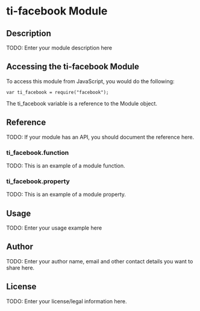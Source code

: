 # ti-facebook Module

## Description

TODO: Enter your module description here

## Accessing the ti-facebook Module

To access this module from JavaScript, you would do the following:

    var ti_facebook = require("facebook");

The ti_facebook variable is a reference to the Module object.

## Reference

TODO: If your module has an API, you should document
the reference here.

### ti_facebook.function

TODO: This is an example of a module function.

### ti_facebook.property

TODO: This is an example of a module property.

## Usage

TODO: Enter your usage example here

## Author

TODO: Enter your author name, email and other contact
details you want to share here.

## License

TODO: Enter your license/legal information here.
